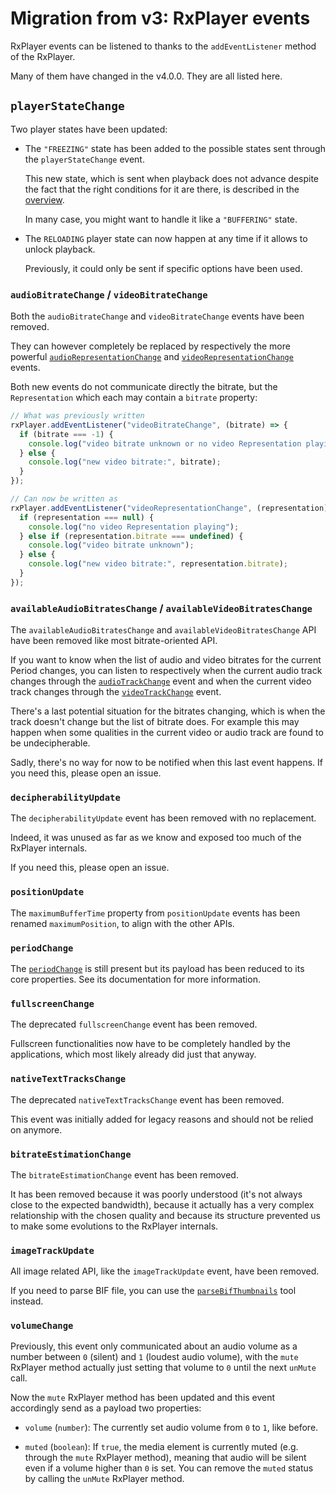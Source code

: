 # Migration from v3: RxPlayer events

RxPlayer events can be listened to thanks to the `addEventListener` method of the
RxPlayer.

Many of them have changed in the v4.0.0. They are all listed here.

## `playerStateChange`

Two player states have been updated:

- The `"FREEZING"` state has been added to the possible states sent through the
  `playerStateChange` event.

  This new state, which is sent when playback does not advance despite the fact that the
  right conditions for it are there, is described in the [overview](./Overview.md).

  In many case, you might want to handle it like a `"BUFFERING"` state.

- The `RELOADING` player state can now happen at any time if it allows to unlock playback.

  Previously, it could only be sent if specific options have been used.

### `audioBitrateChange` / `videoBitrateChange`

Both the `audioBitrateChange` and `videoBitrateChange` events have been removed.

They can however completely be replaced by respectively the more powerful
[`audioRepresentationChange`](../../api/Player_Events.md#audiorepresentationchange) and
[`videoRepresentationChange`](../../api/Player_Events.md#videorepresentationchange)
events.

Both new events do not communicate directly the bitrate, but the `Representation` which
each may contain a `bitrate` property:

```js
// What was previously written
rxPlayer.addEventListener("videoBitrateChange", (bitrate) => {
  if (bitrate === -1) {
    console.log("video bitrate unknown or no video Representation playing");
  } else {
    console.log("new video bitrate:", bitrate);
  }
});

// Can now be written as
rxPlayer.addEventListener("videoRepresentationChange", (representation) => {
  if (representation === null) {
    console.log("no video Representation playing");
  } else if (representation.bitrate === undefined) {
    console.log("video bitrate unknown");
  } else {
    console.log("new video bitrate:", representation.bitrate);
  }
});
```

### `availableAudioBitratesChange` / `availableVideoBitratesChange`

The `availableAudioBitratesChange` and `availableVideoBitratesChange` API have been
removed like most bitrate-oriented API.

If you want to know when the list of audio and video bitrates for the current Period
changes, you can listen to respectively when the current audio track changes through the
[`audioTrackChange`](../../api/Player_Events.md#audiotrackchange) event and when the
current video track changes through the
[`videoTrackChange`](../../api/Player_Events.md#videotrackchange) event.

There's a last potential situation for the bitrates changing, which is when the track
doesn't change but the list of bitrate does. For example this may happen when some
qualities in the current video or audio track are found to be undecipherable.

Sadly, there's no way for now to be notified when this last event happens. If you need
this, please open an issue.

### `decipherabilityUpdate`

The `decipherabilityUpdate` event has been removed with no replacement.

Indeed, it was unused as far as we know and exposed too much of the RxPlayer internals.

If you need this, please open an issue.

### `positionUpdate`

The `maximumBufferTime` property from `positionUpdate` events has been renamed
`maximumPosition`, to align with the other APIs.

### `periodChange`

The [`periodChange`](../../api/Player_Events.md#periodchange) is still present but its
payload has been reduced to its core properties. See its documentation for more
information.

### `fullscreenChange`

The deprecated `fullscreenChange` event has been removed.

Fullscreen functionalities now have to be completely handled by the applications, which
most likely already did just that anyway.

### `nativeTextTracksChange`

The deprecated `nativeTextTracksChange` event has been removed.

This event was initially added for legacy reasons and should not be relied on anymore.

### `bitrateEstimationChange`

The `bitrateEstimationChange` event has been removed.

It has been removed because it was poorly understood (it's not always close to the
expected bandwidth), because it actually has a very complex relationship with the chosen
quality and because its structure prevented us to make some evolutions to the RxPlayer
internals.

### `imageTrackUpdate`

All image related API, like the `imageTrackUpdate` event, have been removed.

If you need to parse BIF file, you can use the
[`parseBifThumbnails`](../../api/Tools/parseBifThumbnails.md) tool instead.

### `volumeChange`

Previously, this event only communicated about an audio volume as a number between `0`
(silent) and `1` (loudest audio volume), with the `mute` RxPlayer method actually just
setting that volume to `0` until the next `unMute` call.

Now the `mute` RxPlayer method has been updated and this event accordingly send as a
payload two properties:

- `volume` (`number`): The currently set audio volume from `0` to `1`, like before.

- `muted` (`boolean`): If `true`, the media element is currently muted (e.g. through the
  `mute` RxPlayer method), meaning that audio will be silent even if a volume higher than
  `0` is set. You can remove the `muted` status by calling the `unMute` RxPlayer method.
